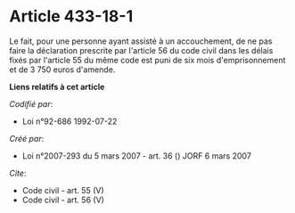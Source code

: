 # Article 433-18-1

Le fait, pour une personne ayant assisté à un accouchement, de ne pas faire la déclaration prescrite par l'article 56 du code
civil dans les délais fixés par l'article 55 du même code est puni de six mois d'emprisonnement et de 3 750 euros d'amende.

**Liens relatifs à cet article**

_Codifié par_:

  - Loi n°92-686 1992-07-22

_Créé par_:

  - Loi n°2007-293 du 5 mars 2007 - art. 36 () JORF 6 mars 2007

_Cite_:

  - Code civil - art. 55 (V)
  - Code civil - art. 56 (V)
